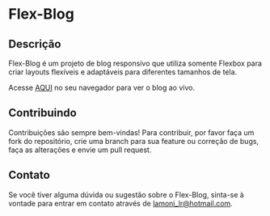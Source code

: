 # Flex-Blog

## Descrição
Flex-Blog é um projeto de blog responsivo que utiliza somente Flexbox para criar layouts flexíveis e adaptáveis para diferentes tamanhos de tela.

Acesse [AQUI](https://lamonier-barbosa.github.io/FlexBlog/) no seu navegador para ver o blog ao vivo.

## Contribuindo
Contribuições são sempre bem-vindas! Para contribuir, por favor faça um fork do repositório, crie uma branch para sua feature ou correção de bugs, faça as alterações e envie um pull request.

## Contato
Se você tiver alguma dúvida ou sugestão sobre o Flex-Blog, sinta-se à vontade para entrar em contato através de [lamoni_lr@hotmail.com](mailto:lamoni_lr@hotmail.com).
